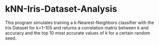 # kNN-Iris-Dataset-Analysis
This program simulates training a k-Nearest-Neighbors classifier with the Iris Dataset for k=1-105 and returns a correlation matrix between k and accuracy and the top 10 most accurate values of k for a certain random seed.
